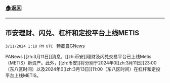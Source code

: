 ###  [:house:返回](README.md)
---


## 币安理财、闪兑、杠杆和定投平台上线METIS
`3/11/2024 1:18 PM UTC ` [轉載自GNews](https://gnews.org/articles/2384494)

PANews [[zh:3月11日]]消息，[[zh:币安]]理财及闪兑交易平台已上线Metis（METIS）新资产。此外，[[zh:币安]]将分别于2024年0[[zh:3月11日]]23:00（东八区时间）以及2024年0[[zh:3月13日]]11:00（东八区时间）在杠杆和定投平台上线METIS。
